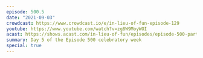```yaml
---
episode: 500.5
date: "2021-09-03"
crowdcast: https://www.crowdcast.io/e/in-lieu-of-fun-episode-129
youtube: https://www.youtube.com/watch?v=zg8W9MoyWOI
acast: https://shows.acast.com/in-lieu-of-fun/episodes/episode-500-part-iv-lisa-page-and-the-lisa-page-puppet
summary: Day 5 of the Episode 500 celebratory week
special: true
---
```

